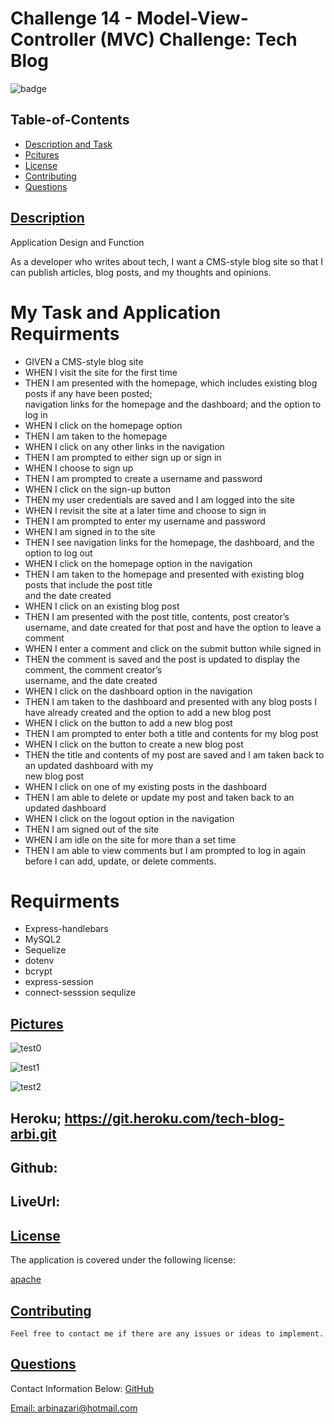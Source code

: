 # Challenge 14 - Model-View-Controller (MVC) Challenge: Tech Blog
![badge](https://img.shields.io/badge/license-apache-blue)


  ## Table-of-Contents
  * [Description and Task](#description)
  * [Pcitures](#pictures)   
  * [License](#license)   
  * [Contributing](#contributing)
  * [Questions](#questions)


 ## [Description](#table-of-contents)
 
 Application Design and Function

As a developer who writes about tech, I  want a CMS-style blog site
so that I can publish articles, blog posts, and my thoughts and opinions.


 # My Task and Application Requirments

 - GIVEN a CMS-style blog site
 - WHEN I visit the site for the first time
 - THEN I am presented with the homepage, which includes existing blog posts if any have been posted;   
   navigation links for the homepage and the dashboard; and the option to log in
 - WHEN I click on the homepage option
 - THEN I am taken to the homepage
 - WHEN I click on any other links in the navigation
 - THEN I am prompted to either sign up or sign in
 - WHEN I choose to sign up
 - THEN I am prompted to create a username and password
 - WHEN I click on the sign-up button
 - THEN my user credentials are saved and I am logged into the site
 - WHEN I revisit the site at a later time and choose to sign in
 - THEN I am prompted to enter my username and password
 - WHEN I am signed in to the site
 - THEN I see navigation links for the homepage, the dashboard, and the option to log out
 - WHEN I click on the homepage option in the navigation
 - THEN I am taken to the homepage and presented with existing blog posts that include the post title   
   and the date created
 - WHEN I click on an existing blog post
 - THEN I am presented with the post title, contents, post creator’s username, and date created for that 
   post and have the option to leave a comment
 - WHEN I enter a comment and click on the submit button while signed in
 - THEN the comment is saved and the post is updated to display the comment, the comment creator’s   
   username, and the date created
 - WHEN I click on the dashboard option in the navigation
 - THEN I am taken to the dashboard and presented with any blog posts I have already created and the 
   option to add a new blog post
 - WHEN I click on the button to add a new blog post
 - THEN I am prompted to enter both a title and contents for my blog post
 - WHEN I click on the button to create a new blog post
 - THEN the title and contents of my post are saved and I am taken back to an updated dashboard with my  
   new blog post
 - WHEN I click on one of my existing posts in the dashboard
 - THEN I am able to delete or update my post and taken back to an updated dashboard
 - WHEN I click on the logout option in the navigation
 - THEN I am signed out of the site
 - WHEN I am idle on the site for more than a set time
 - THEN I am able to view comments but I am prompted to log in again before I can add, update, or delete 
   comments.

 # Requirments
   - Express-handlebars
   - MySQL2
   - Sequelize
   - dotenv 
   - bcrypt
   - express-session
   - connect-sesssion sequlize

  ## [Pictures](#table-of-contents)
 
![test0](https://user-images.githubusercontent.com/95839411/165201394-43b2aaeb-74be-4bc2-ae25-d4d2ecb167cc.jpg)

![test1](https://user-images.githubusercontent.com/95839411/165201411-6ac3934a-6973-443f-b46b-bc894f5a5c0b.png)

![test2](https://user-images.githubusercontent.com/95839411/165201415-14f52638-6b99-497d-a6c9-bfb4e59f539f.jpg)


  ## Heroku; https://git.heroku.com/tech-blog-arbi.git
  ## Github: 
  ## LiveUrl:


  ## [License](#table-of-contents)
  The application is covered under the following license:
  
  [apache](https://choosealicense.com/licenses/apache)
    
    
  ## [Contributing](#table-of-contents)
  
    Feel free to contact me if there are any issues or ideas to implement.
    
  ## [Questions](#table-of-contents)
  Contact Information Below:
  [GitHub](https://github.com/arbinazari)

  [Email: arbinazari@hotmail.com](mailto:arbinazari@hotmail.com)
